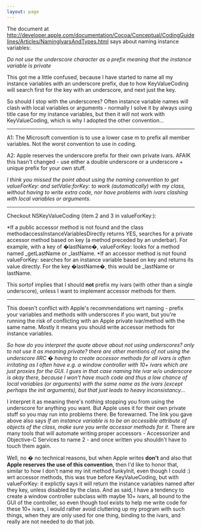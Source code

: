 ```yaml
---
layout: page
---
```


The document at http://developer.apple.com/documentation/Cocoa/Conceptual/CodingGuidelines/Articles/NamingIvarsAndTypes.html says about naming instance variables:

*Do not use the underscore character as a prefix meaning that the instance variable is private*

This got me a little confused, because I have started to name all my instance variables with an underscore prefix, due to how KeyValueCoding will search first for the key with an underscore, and next just the key.

So should I stop with the underscores? Often instance variable names will clash with local variables or arguments - normally I solve it by always using title case for my instance variables, but then it will not work with KeyValueCoding, which is why I adopted the other convention...

----

A1: The Microsoft convention is to use a lower case     m to prefix all member variables.  Not the worst convention to use in coding.

A2: Apple reserves the underscore prefix for their own private ivars. AFAIK this hasn't changed - use either a double underscore or a underscore + unique prefix for your own stuff.

*I think you missed the point about using the naming convention to get     valueForKey: and     setValie:forKey: to work (automatically) with my class, without having to write extra code, nor have problems with ivars clashing with local variables or arguments.*

----

Checkout NSKeyValueCoding (item 2 and 3 in     valueForKey:):


*If a public accessor method is not found and the class     methodaccessInstanceVariablesDirectly returns     YES, searches for a private accessor method based on key (a method preceded by an underbar). For example, with a key of �lastName�,     valueForKey: looks for a method named     _getLastName or     _lastName.
*If an accessor method is not found     valueForKey: searches for an instance variable based on key and returns its value directly. For the key �lastName�, this would be     _lastName or     lastName.


This sortof implies that I should **not** prefix my ivars (with other than a single underscore), unless I want to implement accessor methods for them.

----

This doesn't conflict with Apple's recommendations wrt naming - prefix your variables and methods with underscores if you want, but you're running the risk of conflicting with an Apple private ivar/method with the same name. Mostly it means you should write accessor methods for instance variables.

*So how do you interpret the quote above about not using underscores? only to not use it as meaning private? there are other mentions of not using the underscore IIRC � having to create accessor methods for all ivars is often irritating as I often have e.g. a window controller with 10+ ivars which are just proxies for the GUI. I gues in that case naming hte ivar w/o underscore is okay there, because I won't have much code and thus a low chance of local variables (or arguments) with the same name as the ivars (except perhaps the init arguments), but that just leads to heavy inconsistancy...*

I interpret it as meaning there's nothing stopping you from using the underscore for anything you want. But Apple uses it for their own private stuff so you may run into problems there. Be forewarned. The link you gave above also says *If an instance variable is to be an accessible attribute of objects of the class, make sure you write accessor methods for it.* There are many tools that will automate writing proper accessors - Accessorizer and Objective-C Services to name 2 - and once written you shouldn't have to touch them again.

Well, no � no technical reasons, but when Apple writes **don't** and also that **Apple reserves the use of this convention**, then I'd like to honor that, similar to how I don't name my init method     funkyInit, even though I could :) wrt accessor methods, this was true before KeyValueCoding, but with valueForKey: it explictly says it will return the instance variables named after they key, unless disabled by the class. And as said, I have a tendency to create a window controller subclass with maybe 10+ ivars, all bound to the GUI of the controller, so even though tool exists to help me write code for these 10+ ivars, I would rather avoid cluttering up my program with such things, when they are only used for one thing, binding to the ivars, and really are not needed to do that job.
